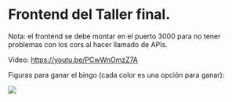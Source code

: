 # Frontend del Taller final.

Nota: el frontend se debe montar en el puerto 3000 para no tener problemas 
con los cors al hacer llamado de APIs.

Video: https://youtu.be/PCwWnOmzZ7A

Figuras para ganar el bingo (cada color es una opción para ganar): 

![](https://i.ibb.co/VJfHgqf/ganar.png)

